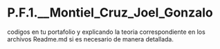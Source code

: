 # P.F.1.__Montiel_Cruz_Joel_Gonzalo
codigos en tu portafolio y explicando la teoria correspondiente en los archivos Readme.md si es necesario de manera detallada.
